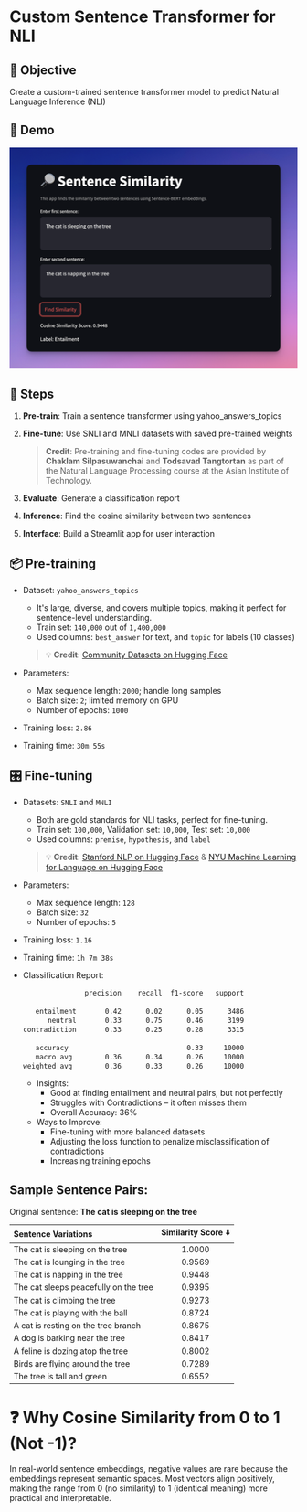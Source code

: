 # Custom Sentence Transformer for NLI

## 🎯 Objective

Create a custom-trained sentence transformer model to predict Natural Language Inference (NLI)


## 🚀 Demo
![Demo](images/demo.png)

## 📝 Steps

1. **Pre-train**: Train a sentence transformer using yahoo_answers_topics
2. **Fine-tune**: Use SNLI and MNLI datasets with saved pre-trained weights

   > **Credit**: Pre-training and fine-tuning codes are provided by **Chaklam Silpasuwanchai** and **Todsavad Tangtortan** as part of the Natural Language Processing course at the Asian Institute of Technology.

3. **Evaluate**: Generate a classification report
4. **Inference**: Find the cosine similarity between two sentences
5. **Interface**: Build a Streamlit app for user interaction


## 📦 Pre-training

* Dataset: `yahoo_answers_topics`
   * It's large, diverse, and covers multiple topics, making it perfect for sentence-level understanding.
   * Train set: `140,000` out of `1,400,000`
   * Used columns: `best_answer` for text, and `topic` for labels (10 classes)

   > 💡 **Credit**: [Community Datasets on Hugging Face](https://huggingface.co/datasets/community-datasets/yahoo_answers_topics)

* Parameters:
   * Max sequence length: `2000`; handle long samples
   * Batch size: `2`; limited memory on GPU
   * Number of epochs: `1000`
* Training loss: `2.86`   
* Training time: `30m 55s`



## 🎛️ Fine-tuning

* Datasets: `SNLI` and `MNLI`
    * Both are gold standards for NLI tasks, perfect for fine-tuning.
    * Train set: `100,000`, Validation set: `10,000`, Test set: `10,000`
    * Used columns: `premise`, `hypothesis`, and `label`

   > 💡 **Credit**: [Stanford NLP on Hugging Face](https://huggingface.co/datasets/stanfordnlp/snli) & [NYU Machine Learning for Language on Hugging Face](https://huggingface.co/datasets/nyu-mll/glue)

* Parameters:
   * Max sequence length: `128`
   * Batch size: `32`
   * Number of epochs: `5`
* Training loss: `1.16`
* Training time: `1h 7m 38s`

* Classification Report:

   ```
                  precision    recall  f1-score   support

      entailment       0.42      0.02      0.05      3486
         neutral       0.33      0.75      0.46      3199
   contradiction       0.33      0.25      0.28      3315

      accuracy                             0.33     10000
      macro avg        0.36      0.34      0.26     10000
   weighted avg        0.36      0.33      0.26     10000
   ```

   * Insights:
      * Good at finding entailment and neutral pairs, but not perfectly
      * Struggles with Contradictions – it often misses them
      * Overall Accuracy: 36%
   * Ways to Improve:
      * Fine-tuning with more balanced datasets
      * Adjusting the loss function to penalize misclassification of contradictions
      * Increasing training epochs


## Sample Sentence Pairs:

Original sentence: **The cat is sleeping on the tree**

| Sentence Variations | Similarity Score ⬇️ |
| :----------------- | :----------------------------: |
| The cat is sleeping on the tree | 1.0000 |
| The cat is lounging in the tree | 0.9569 |
| The cat is napping in the tree | 0.9448 |
| The cat sleeps peacefully on the tree | 0.9395 |
| The cat is climbing the tree | 0.9273 |
| The cat is playing with the ball | 0.8724 |
| A cat is resting on the tree branch | 0.8675 |
| A dog is barking near the tree | 0.8417 |
| A feline is dozing atop the tree | 0.8002 |
| Birds are flying around the tree | 0.7289 |
| The tree is tall and green | 0.6552 |


# ❓ Why Cosine Similarity from 0 to 1 (Not -1)?

In real-world sentence embeddings, negative values are rare because the embeddings represent semantic spaces. Most vectors align positively, making the range from 0 (no similarity) to 1 (identical meaning) more practical and interpretable.
